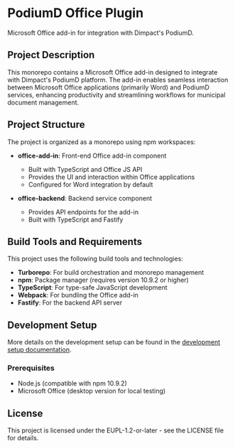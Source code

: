 # PodiumD Office Plugin

Microsoft Office add-in for integration with Dimpact's PodiumD.

## Project Description

This monorepo contains a Microsoft Office add-in designed to integrate with Dimpact's PodiumD platform. The add-in enables seamless interaction between Microsoft Office applications (primarily Word) and PodiumD services, enhancing productivity and streamlining workflows for municipal document management.

## Project Structure

The project is organized as a monorepo using npm workspaces:

- **office-add-in**: Front-end Office add-in component
  - Built with TypeScript and Office JS API
  - Provides the UI and interaction within Office applications
  - Configured for Word integration by default

- **office-backend**: Backend service component
  - Provides API endpoints for the add-in
  - Built with TypeScript and Fastify

## Build Tools and Requirements

This project uses the following build tools and technologies:

- **Turborepo**: For build orchestration and monorepo management
- **npm**: Package manager (requires version 10.9.2 or higher)
- **TypeScript**: For type-safe JavaScript development
- **Webpack**: For bundling the Office add-in
- **Fastify**: For the backend API server

## Development Setup
More details on the development setup can be found in the [development setup documentation](docs/development/README.md).

### Prerequisites

- Node.js (compatible with npm 10.9.2)
- Microsoft Office (desktop version for local testing)


## License

This project is licensed under the EUPL-1.2-or-later - see the LICENSE file for details.
